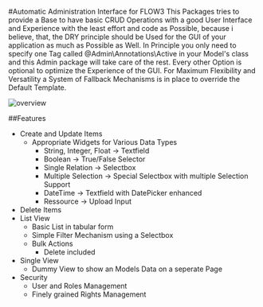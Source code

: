 #Automatic Administration Interface for FLOW3
This Packages tries to provide a Base to have basic CRUD Operations with a good User  Interface and Experience with the least effort and code as Possible, because i believe, that, the DRY principle should be Used for the GUI of your application as much as Possible as Well. In Principle you only need to specify one Tag called @Admin\Annotations\Active in your Model's
class and this Admin package will take care of the rest. Every other Option is optional to optimize the Experience of the GUI. For Maximum Flexibility and Versatility a System of Fallback Mechanisms is in place to override the Default Template.

![overview](https://github.com/mneuhaus/FLOW3-Admin/raw/master/Resources/Public/img/listview.png)

##Features
- Create and Update Items
	- Appropriate Widgets for Various Data Types
		- String, Integer, Float -> Textfield
		- Boolean -> True/False Selector
		- Single Relation -> Selectbox
		- Multiple Selection -> Special Selectbox with multiple Selection Support 
		- DateTime -> Textfield with DatePicker enhanced
		- Ressource -> Upload Input
- Delete Items 
- List View
	- Basic List in tabular form
	- Simple Filter Mechanism using a Selectbox 
	- Bulk Actions
		- Delete included 
- Single View
	- Dummy View to show an Models Data on a seperate Page 
- Security
	- User and Roles Management 
	- Finely grained Rights Management